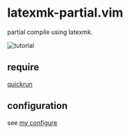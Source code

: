 latexmk-partial.vim
===================
partial compile using latexmk.

![tutorial](https://raw.github.com/philopon/latexmk-partial.vim/master/tutorial.gif)

require
--------
[quickrun](https://github.com/thinca/vim-quickrun)

configuration
--------

see [my configure](https://github.com/philopon/.vim/blob/eb65fa68993cfbe94748b73cef28ebe4b2048171/config/tex.vim#L36-L63)
